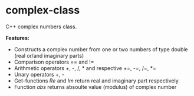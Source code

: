 # complex-class
C++ complex numbers class. 

**Features:**
  * Constructs a complex number from one or two numbers of type double (real or/and imaginary parts)
  * Comparison operators == and !=
  * Arithmetic operators +, -, /, * and respective +=, -=, /=, *=
  * Unary operators +, -
  * Get-functions *Re* and *Im* return real and imaginary part respectively
  * Function *abs* returns absoulte value (modulus) of complex number
